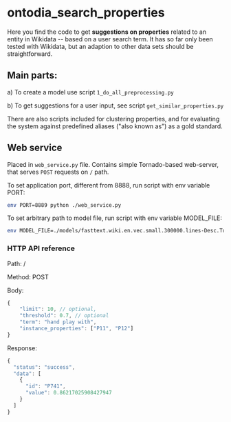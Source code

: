 # ontodia_search_properties

Here you find the code to get **suggestions on properties** related to an entity in Wikidata -- based on a user search term.
It has so far only been tested with Wikidata, but an adaption to other data sets should be straightforward.

## Main parts:

a) To create a model use script `1_do_all_preprocessing.py`

b) To get suggestions for a user input, see script `get_similar_properties.py`

There are also scripts included for clustering properties, and for evaluating the system against predefined
aliases ("also known as") as a gold standard.

## Web service
Placed in `web_service.py` file. Contains simple Tornado-based web-server, that serves `POST` requests on `/` path.

To set application port, different from 8888, run script with env variable PORT:

```bash
env PORT=8889 python ./web_service.py
```

To set arbitrary path to model file, run script with env variable MODEL_FILE:

```bash
env MODEL_FILE=./models/fasttext.wiki.en.vec.small.300000.lines-Desc.True__w-prop-ids.FINAL.vec python ./web_service.py
```

### HTTP API reference
Path: /

Method: POST

Body:
```js
{
    "limit": 10, // optional,
    "threshold": 0.7, // optional
    "term": "hand play with",
    "instance_properties": ["P11", "P12"]
}
```
Response:
```js
{
  "status": "success",
  "data": [
    {
      "id": "P741",
      "value": 0.86217025908427947
    }
  ]
}
```
